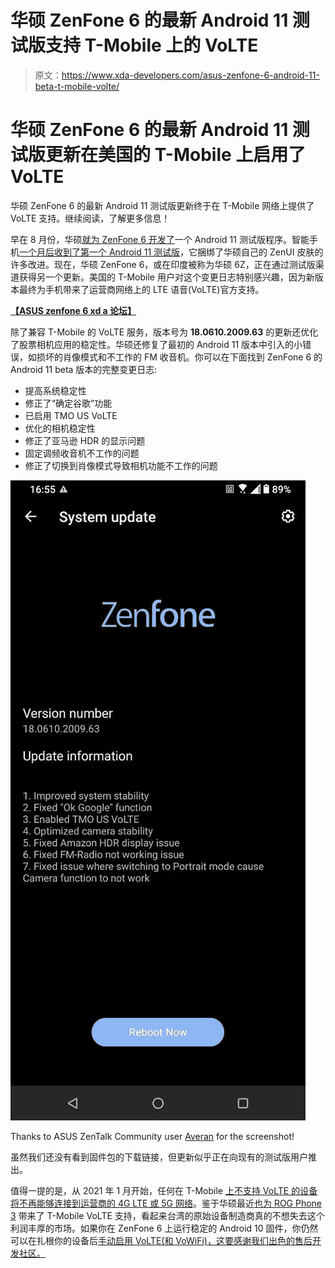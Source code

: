 # 华硕 ZenFone 6 的最新 Android 11 测试版支持 T-Mobile 上的 VoLTE

> 原文：<https://www.xda-developers.com/asus-zenfone-6-android-11-beta-t-mobile-volte/>

# 华硕 ZenFone 6 的最新 Android 11 测试版更新在美国的 T-Mobile 上启用了 VoLTE

华硕 ZenFone 6 的最新 Android 11 测试版更新终于在 T-Mobile 网络上提供了 VoLTE 支持。继续阅读，了解更多信息！

早在 8 月份，华硕[就为 ZenFone 6 开发了](https://www.xda-developers.com/asus-zenfone-6-android-11-limited-beta-sign-up/)一个 Android 11 测试版程序。智能手机[一个月后收到了第一个 Android 11 测试版](https://www.xda-developers.com/asus-zenfone-6-receives-first-android-11-beta-update/)，它捆绑了华硕自己的 ZenUI 皮肤的许多改进。现在，华硕 ZenFone 6，或在印度被称为华硕 6Z，正在通过测试版渠道获得另一个更新。美国的 T-Mobile 用户对这个变更日志特别感兴趣，因为新版本最终为手机带来了运营商网络上的 LTE 语音(VoLTE)官方支持。

**[【ASUS zenfone 6 xd a 论坛】](https://forum.xda-developers.com/zenfone-6-2019)**

除了兼容 T-Mobile 的 VoLTE 服务，版本号为 **18.0610.2009.63** 的更新还优化了股票相机应用的稳定性。华硕还修复了最初的 Android 11 版本中引入的小错误，如损坏的肖像模式和不工作的 FM 收音机。你可以在下面找到 ZenFone 6 的 Android 11 beta 版本的完整变更日志:

*   提高系统稳定性
*   修正了“确定谷歌”功能
*   已启用 TMO US VoLTE
*   优化的相机稳定性
*   修正了亚马逊 HDR 的显示问题
*   固定调频收音机不工作的问题
*   修正了切换到肖像模式导致相机功能不工作的问题

 <picture>![asus_zenfone_6_android_11_beta_tmobile_volte](img/2ff3c3b970f04566f260d84311f11b43.png)</picture> 

Thanks to ASUS ZenTalk Community user [Averan](https://zentalk.asus.com/en/profile/Averan) for the screenshot!

虽然我们还没有看到固件包的下载链接，但更新似乎正在向现有的测试版用户推出。

值得一提的是，从 2021 年 1 月开始，任何在 T-Mobile [上不支持 VoLTE 的设备将不再能够连接到运营商的 4G LTE 或 5G 网络](https://www.xda-developers.com/t-mobile-att-require-volte-phone-calls-shut-down-3g/)。鉴于华硕最近[也为 ROG Phone 3](https://www.xda-developers.com/rog-phone-3-latest-update-finally-enables-volte-att-t-mobile-usa/) 带来了 T-Mobile VoLTE 支持，看起来台湾的原始设备制造商真的不想失去这个利润丰厚的市场。如果你在 ZenFone 6 上运行稳定的 Android 10 固件，你仍然可以在扎根你的设备后[手动启用 VoLTE(和 VoWiFi)，这要感谢我们出色的售后开发社区。](https://www.xda-developers.com/how-to-enable-t-mobile-volte-vowifi-on-asus-smartphones-root/)